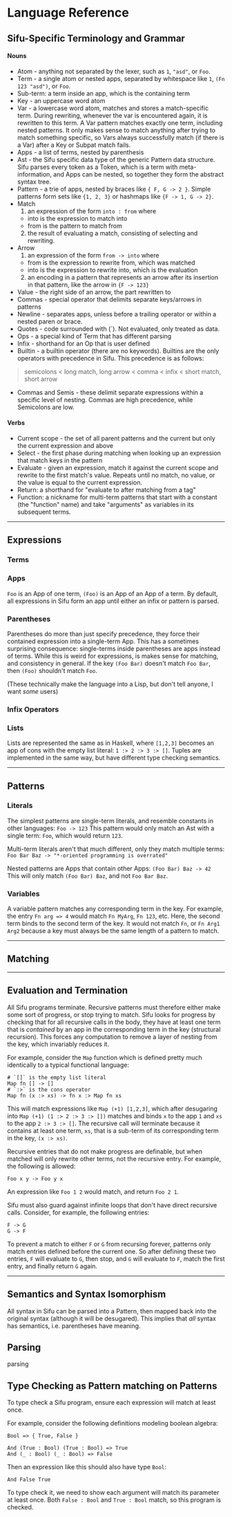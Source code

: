 # Language Reference

## Sifu-Specific Terminology and Grammar

#### Nouns

- Atom - anything not separated by the lexer, such as `1`, `"asd"`, or `Foo`.
- Term - a single atom or nested apps, separated by whitespace like `1`, `(Fn 123 "asd")`,
or `Foo`.
- Sub-term: a term inside an app, which is the containing term
- Key - an uppercase word atom
- Var - a lowercase word atom, matches and stores a match-specific term. During
rewriting, whenever the var is encountered again, it is rewritten to this
term. A Var pattern matches exactly one term, including nested patterns. It
only makes sense to match anything after trying to match something specific, so
Vars always successfully match (if there is a Var) after a Key or Subpat match
fails.
- Apps - a list of terms, nested by parenthesis
- Ast - the Sifu specific data type of the generic Pattern data structure. Sifu
parses every token as a Token, which is a term with meta-information, and Apps
can be nested, so together they form the abstract syntax tree.
- Pattern - a trie of apps, nested by braces like `{ F, G -> 2 }`. Simple
patterns form sets like `{1, 2, 3}` or hashmaps like `{F -> 1, G -> 2}`.
- Match
  1. an expression of the form `into : from` where
    - into is the expression to match into
    - from is the pattern to match from
  2. the result of evaluating a match, consisting of selecting and rewriting.
- Arrow
  1. an expression of the form `from -> into` where
    - from is the expression to rewrite from, which was matched
    - into is the expression to rewrite into, which is the evaluation
  2. an encoding in a pattern that represents an arrow after its insertion in
that pattern, like the arrow in `{F -> 123}`
- Value - the right side of an arrow, the part rewritten to
- Commas - special operator that delimits separate keys/arrows in patterns
- Newline - separates apps, unless before a trailing operator or within a nested
paren or brace.
- Quotes - code surrounded with (`). Not evaluated, only treated as data.
- Ops - a special kind of Term that has different parsing
- Infix - shorthand for an Op that is user defined
- Builtin - a builtin operator (there are no keywords). Builtins are the only
operators with precedence in Sifu. This precedence is as follows: 
> semicolons < long match, long arrow < comma < infix < short match, short arrow
  - Commas and Semis - these delimit separate expressions within a specific level of nesting. Commas are high precedence, while Semicolons are low. 

#### Verbs

- Current scope - the set of all parent patterns and the current but only the
current expression and above
- Select - the first phase during matching when looking up an expression that
match keys in the pattern
- Evaluate - given an expression, match it against the current scope and rewrite
to the first match's value. Repeats until no match, no value, or the value is
equal to the current expression.
- Return: a shorthand for "evaluate to after matching from a tag"
- Function: a nickname for multi-term patterns that start with a constant (the
"function" name) and take "arguments" as variables in its subsequent terms.


---

## Expressions

### Terms

### Apps
`Foo` is an App of one term, `(Foo)` is an App of an App of a term.
By default, all expressions in Sifu form an app until either an infix or pattern is parsed.


### Parentheses
Parentheses do more than just specify precedence, they force their contained
expression into a single-term App. This has a sometimes surprising consequence:
single-terms inside parentheses are apps instead of terms. While this is weird
for expressions, is makes sense for matching, and consistency in general. If the
key `(Foo Bar)` doesn't match `Foo Bar`, then `(Foo)` shouldn't match `Foo`.

(These technically make the language into a Lisp, but don't tell anyone, I want
_some_ users)

### Infix Operators

### Lists

Lists are represented the same as in Haskell, where `[1,2,3]` becomes an app of cons with the empty list literal: `1 :> 2 :> 3 :> []`. Tuples are implemented in the same way, but have different type checking semantics.

---

## Patterns

### Literals

The simplest patterns are single-term literals, and resemble constants in other
languages:
`Foo -> 123`
This pattern would only match an Ast with a single term:
`Foo`, which would return `123`.

Multi-term literals aren't that much different, only they match multiple terms:
`Foo Bar Baz -> "*-oriented programming is overrated"`

Nested patterns are Apps that contain other Apps:
`(Foo Bar) Baz -> 42`
This will only match `(Foo Bar) Baz`, and not `Foo Bar Baz`.

### Variables

A variable pattern matches any corresponding term in the key. For example, the entry `Fn arg => 4` would match `Fn MyArg`, `Fn 123`, etc. Here, the second term binds to the second term of the key. It would not match `Fn`, or `Fn Arg1 Arg2` because a key must always be the same length of a pattern to match.

---

## Matching

---

## Evaluation and Termination

All Sifu programs terminate. Recursive patterns must therefore either make some sort of progress, or stop trying to match. Sifu looks for progress by checking that for all recursive calls in the body, they have at least one term that is _contained_ by an app in the corresponding term in the key (structural recursion). This forces any computation to remove a layer of nesting from the key, which invariably reduces it.

For example, consider the `Map` function which is defined pretty much identically to a typical functional language:
```
# `[]` is the empty list literal
Map fn [] -> []
# `:>` is the cons operator
Map fn (x :> xs) -> fn x :> Map fn xs
```
This will match expressions like `Map (+1) [1,2,3]`, which after desugaring into `Map (+1) (1 :> 2 :> 3 :> [])` matches and binds `x` to the app `1` and `xs` to the app `2 :> 3 :> []`. The recursive call will terminate because it contains at least one term, `xs`, that is a sub-term of its corresponding term in the key, `(x :> xs)`.

Recursive entries that do not make progress are definable, but when matched will only rewrite other terms, not the recursive entry. For example, the following is allowed:
```
Foo x y -> Foo y x
```
An expression like `Foo 1 2` would match, and return `Foo 2 1`.

Sifu must also guard against infinite loops that don't have direct recursive
calls. Consider, for example, the following entries:
```
F -> G
G -> F
```
To prevent a match to either `F` or `G` from recursing forever, patterns only match entries defined before the current one. So after defining these two entries, `F` will evaluate to `G`, then stop, and `G` will evaluate to `F`, match the first entry, and finally return `G` again.

---

## Semantics and Syntax Isomorphism

All syntax in Sifu can be parsed into a Pattern, then mapped back into the original syntax (although it will be desugared). This implies that _all_ syntax has semantics, i.e. parentheses have meaning.

## Parsing

parsing

## Type Checking as Pattern matching on Patterns

To type check a Sifu program, ensure each expression will match at least once.

For example, consider the following definitions modeling boolean algebra:
```
Bool => { True, False }

And (True : Bool) (True : Bool) => True
And (_ : Bool) (_ : Bool) => False 
```
Then an expression like this should also have type `Bool`:
```
And False True
```
To type check it, we need to show each argument will match its parameter at least once. Both `False : Bool` and `True : Bool` match, so this program is checked.
